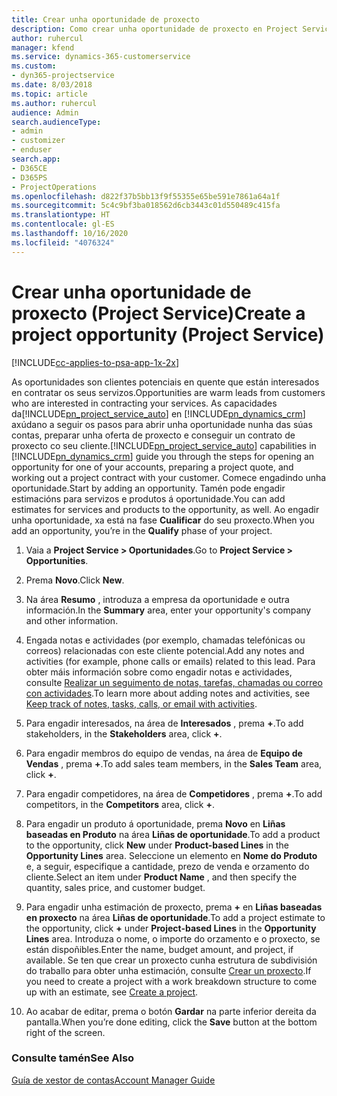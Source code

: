 ```yaml
---
title: Crear unha oportunidade de proxecto
description: Como crear unha oportunidade de proxecto en Project Service
author: ruhercul
manager: kfend
ms.service: dynamics-365-customerservice
ms.custom:
- dyn365-projectservice
ms.date: 8/03/2018
ms.topic: article
ms.author: ruhercul
audience: Admin
search.audienceType:
- admin
- customizer
- enduser
search.app:
- D365CE
- D365PS
- ProjectOperations
ms.openlocfilehash: d822f37b5bb13f9f55355e65be591e7861a64a1f
ms.sourcegitcommit: 5c4c9bf3ba018562d6cb3443c01d550489c415fa
ms.translationtype: HT
ms.contentlocale: gl-ES
ms.lasthandoff: 10/16/2020
ms.locfileid: "4076324"
---
```

# <a name="create-a-project-opportunity-project-service"></a><span data-ttu-id="89396-103">Crear unha oportunidade de proxecto (Project Service)</span><span class="sxs-lookup"><span data-stu-id="89396-103">Create a project opportunity (Project Service)</span></span>

[!INCLUDE[cc-applies-to-psa-app-1x-2x](../includes/cc-applies-to-psa-app-1x-2x.md)]

<span data-ttu-id="89396-104">As oportunidades son clientes potenciais en quente que están interesados en contratar os seus servizos.</span><span class="sxs-lookup"><span data-stu-id="89396-104">Opportunities are warm leads from customers who are interested in contracting your services.</span></span> <span data-ttu-id="89396-105">As capacidades da[!INCLUDE[pn_project_service_auto](../includes/pn-project-service-auto.md)] en [!INCLUDE[pn_dynamics_crm](../includes/pn-dynamics-crm.md)] axúdano a seguir os pasos para abrir unha oportunidade nunha das súas contas, preparar unha oferta de proxecto e conseguir un contrato de proxecto co seu cliente.</span><span class="sxs-lookup"><span data-stu-id="89396-105">[!INCLUDE[pn_project_service_auto](../includes/pn-project-service-auto.md)] capabilities in [!INCLUDE[pn_dynamics_crm](../includes/pn-dynamics-crm.md)] guide you through the steps for opening an opportunity for one of your accounts, preparing a project quote, and working out a project contract with your customer.</span></span> <span data-ttu-id="89396-106">Comece engadindo unha oportunidade.</span><span class="sxs-lookup"><span data-stu-id="89396-106">Start by adding an opportunity.</span></span> <span data-ttu-id="89396-107">Tamén pode engadir estimacións para servizos e produtos á oportunidade.</span><span class="sxs-lookup"><span data-stu-id="89396-107">You can add estimates for services and products to the opportunity, as well.</span></span> <span data-ttu-id="89396-108">Ao engadir unha oportunidade, xa está na fase **Cualificar** do seu proxecto.</span><span class="sxs-lookup"><span data-stu-id="89396-108">When you add an opportunity, you’re in the **Qualify** phase of your project.</span></span>  
  
1.  <span data-ttu-id="89396-109">Vaia a **Project Service > Oportunidades**.</span><span class="sxs-lookup"><span data-stu-id="89396-109">Go to **Project Service > Opportunities**.</span></span>  
  
2.  <span data-ttu-id="89396-110">Prema **Novo**.</span><span class="sxs-lookup"><span data-stu-id="89396-110">Click **New**.</span></span>  
  
3.  <span data-ttu-id="89396-111">Na área **Resumo** , introduza a empresa da oportunidade e outra información.</span><span class="sxs-lookup"><span data-stu-id="89396-111">In the **Summary** area, enter your opportunity's company and other information.</span></span>  
  
4.  <span data-ttu-id="89396-112">Engada notas e actividades (por exemplo, chamadas telefónicas ou correos) relacionadas con este cliente potencial.</span><span class="sxs-lookup"><span data-stu-id="89396-112">Add any notes and activities (for example, phone calls or emails) related to this lead.</span></span> <span data-ttu-id="89396-113">Para obter máis información sobre como engadir notas e actividades, consulte [Realizar un seguimento de notas, tarefas, chamadas ou correo con actividades](https://docs.microsoft.com/dynamics365/customerengagement/on-premises/basics/work-with-activities).</span><span class="sxs-lookup"><span data-stu-id="89396-113">To learn more about adding notes and activities, see [Keep track of notes, tasks, calls, or email with activities](https://docs.microsoft.com/dynamics365/customerengagement/on-premises/basics/work-with-activities).</span></span>  
  
5.  <span data-ttu-id="89396-114">Para engadir interesados, na área de **Interesados** , prema **+**.</span><span class="sxs-lookup"><span data-stu-id="89396-114">To add stakeholders, in the **Stakeholders** area, click **+**.</span></span>  
  
6.  <span data-ttu-id="89396-115">Para engadir membros do equipo de vendas, na área de **Equipo de Vendas** , prema **+**.</span><span class="sxs-lookup"><span data-stu-id="89396-115">To add sales team members, in the **Sales Team** area, click **+**.</span></span>  
  
7.  <span data-ttu-id="89396-116">Para engadir competidores, na área de **Competidores** , prema **+**.</span><span class="sxs-lookup"><span data-stu-id="89396-116">To add competitors, in the **Competitors** area, click **+**.</span></span>  
  
8.  <span data-ttu-id="89396-117">Para engadir un produto á oportunidade, prema **Novo** en **Liñas baseadas en Produto** na área **Liñas de oportunidade**.</span><span class="sxs-lookup"><span data-stu-id="89396-117">To add a product to the opportunity, click **New** under **Product-based Lines** in the **Opportunity Lines** area.</span></span> <span data-ttu-id="89396-118">Seleccione un elemento en **Nome do Produto** e, a seguir, especifique a cantidade, prezo de venda e orzamento do cliente.</span><span class="sxs-lookup"><span data-stu-id="89396-118">Select an item under **Product Name** , and then specify the quantity, sales price, and customer budget.</span></span>  
  
9. <span data-ttu-id="89396-119">Para engadir unha estimación de proxecto, prema **+** en **Liñas baseadas en proxecto** na área **Liñas de oportunidade**.</span><span class="sxs-lookup"><span data-stu-id="89396-119">To add a project estimate to the opportunity, click **+** under **Project-based Lines** in the **Opportunity Lines** area.</span></span> <span data-ttu-id="89396-120">Introduza o nome, o importe do orzamento e o proxecto, se están dispoñibles.</span><span class="sxs-lookup"><span data-stu-id="89396-120">Enter the name, budget amount, and project, if available.</span></span> <span data-ttu-id="89396-121">Se ten que crear un proxecto cunha estrutura de subdivisión do traballo para obter unha estimación, consulte [Crear un proxecto](../psa/create-project.md).</span><span class="sxs-lookup"><span data-stu-id="89396-121">If you need to create a project with a work breakdown structure to come up with an estimate, see [Create a project](../psa/create-project.md).</span></span>  
  
10. <span data-ttu-id="89396-122">Ao acabar de editar, prema o botón **Gardar** na parte inferior dereita da pantalla.</span><span class="sxs-lookup"><span data-stu-id="89396-122">When you’re done editing, click the **Save** button at the bottom right of the screen.</span></span>  
  
### <a name="see-also"></a><span data-ttu-id="89396-123">Consulte tamén</span><span class="sxs-lookup"><span data-stu-id="89396-123">See Also</span></span>  
 [<span data-ttu-id="89396-124">Guía de xestor de contas</span><span class="sxs-lookup"><span data-stu-id="89396-124">Account Manager Guide</span></span>](../psa/account-manager-guide.md)
